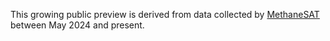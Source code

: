 This growing public preview is derived from data collected by [MethaneSAT](https://www.methanesat.org/) between May 2024 and present.
